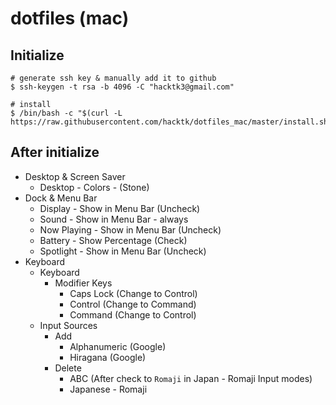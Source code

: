 # dotfiles (mac)

## Initialize
```
# generate ssh key & manually add it to github
$ ssh-keygen -t rsa -b 4096 -C "hacktk3@gmail.com"

# install
$ /bin/bash -c "$(curl -L https://raw.githubusercontent.com/hacktk/dotfiles_mac/master/install.sh)"
```

## After initialize
- Desktop & Screen Saver
    - Desktop - Colors - (Stone)
- Dock & Menu Bar
    - Display - Show in Menu Bar (Uncheck)
    - Sound - Show in Menu Bar - always
    - Now Playing - Show in Menu Bar (Uncheck)
    - Battery - Show Percentage (Check)
    - Spotlight - Show in Menu Bar (Uncheck)
- Keyboard
    - Keyboard
        - Modifier Keys
            - Caps Lock (Change to Control)
            - Control (Change to Command)
            - Command (Change to Control)
    - Input Sources
        - Add
            - Alphanumeric (Google)
            - Hiragana (Google)
        - Delete
            - ABC (After check to `Romaji` in Japan - Romaji Input modes)
            - Japanese - Romaji
